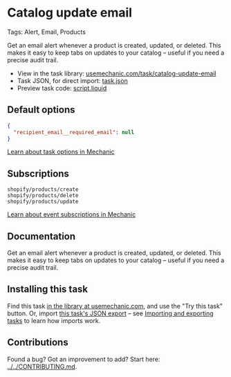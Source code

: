 # Catalog update email

Tags: Alert, Email, Products

Get an email alert whenever a product is created, updated, or deleted. This makes it easy to keep tabs on updates to your catalog – useful if you need a precise audit trail.

* View in the task library: [usemechanic.com/task/catalog-update-email](https://usemechanic.com/task/catalog-update-email)
* Task JSON, for direct import: [task.json](../../tasks/catalog-update-email.json)
* Preview task code: [script.liquid](./script.liquid)

## Default options

```json
{
  "recipient_email__required_email": null
}
```

[Learn about task options in Mechanic](https://docs.usemechanic.com/article/471-task-options)

## Subscriptions

```liquid
shopify/products/create
shopify/products/delete
shopify/products/update
```

[Learn about event subscriptions in Mechanic](https://docs.usemechanic.com/article/408-subscriptions)

## Documentation

Get an email alert whenever a product is created, updated, or deleted. This makes it easy to keep tabs on updates to your catalog – useful if you need a precise audit trail.

## Installing this task

Find this task [in the library at usemechanic.com](https://usemechanic.com/task/catalog-update-email), and use the "Try this task" button. Or, import [this task's JSON export](../../tasks/catalog-update-email.json) – see [Importing and exporting tasks](https://docs.usemechanic.com/article/505-importing-and-exporting-tasks) to learn how imports work.

## Contributions

Found a bug? Got an improvement to add? Start here: [../../CONTRIBUTING.md](../../CONTRIBUTING.md).
